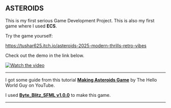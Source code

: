 ## ASTEROIDS
This is my first serious Game Development Project. This is also my first game where I used **ECS**.

Try the game yourself:

https://tushar625.itch.io/asteroids-2025-modern-thrills-retro-vibes

Check out the demo in the link below.

[![Watch the video](https://img.youtube.com/vi/HvF-Kmfv774/maxresdefault.jpg)](https://youtu.be/HvF-Kmfv774?si=d1T0tJT2gderdvln)

***

I got some guide from this tutorial [**Making Asteroids Game**](https://youtube.com/playlist?list=PLlnvVTSJ0XwdxvZtWIfMB4CcZqRJRKynV&si=2oWNp3TUG4JROM89) by The Hello World Guy on YouTube.

I used [**Byte_Blitz_SFML v1.0.0**](https://github.com/Tushar625/Byte_Blitz_SFML/releases/tag/v1.0.0) to make this game. 

***